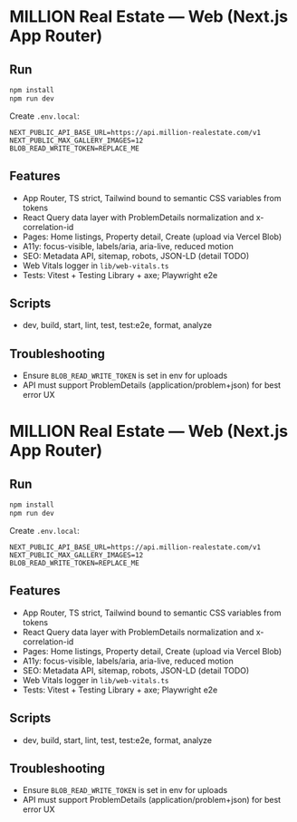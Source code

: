 # MILLION Real Estate — Web (Next.js App Router)

## Run

```bash
npm install
npm run dev
```

Create `.env.local`:

```
NEXT_PUBLIC_API_BASE_URL=https://api.million-realestate.com/v1
NEXT_PUBLIC_MAX_GALLERY_IMAGES=12
BLOB_READ_WRITE_TOKEN=REPLACE_ME
```

## Features
- App Router, TS strict, Tailwind bound to semantic CSS variables from tokens
- React Query data layer with ProblemDetails normalization and x-correlation-id
- Pages: Home listings, Property detail, Create (upload via Vercel Blob)
- A11y: focus-visible, labels/aria, aria-live, reduced motion
- SEO: Metadata API, sitemap, robots, JSON-LD (detail TODO)
- Web Vitals logger in `lib/web-vitals.ts`
- Tests: Vitest + Testing Library + axe; Playwright e2e

## Scripts
- dev, build, start, lint, test, test:e2e, format, analyze

## Troubleshooting
- Ensure `BLOB_READ_WRITE_TOKEN` is set in env for uploads
- API must support ProblemDetails (application/problem+json) for best error UX

# MILLION Real Estate — Web (Next.js App Router)

## Run

```bash
npm install
npm run dev
```

Create `.env.local`:

```
NEXT_PUBLIC_API_BASE_URL=https://api.million-realestate.com/v1
NEXT_PUBLIC_MAX_GALLERY_IMAGES=12
BLOB_READ_WRITE_TOKEN=REPLACE_ME
```

## Features
- App Router, TS strict, Tailwind bound to semantic CSS variables from tokens
- React Query data layer with ProblemDetails normalization and x-correlation-id
- Pages: Home listings, Property detail, Create (upload via Vercel Blob)
- A11y: focus-visible, labels/aria, aria-live, reduced motion
- SEO: Metadata API, sitemap, robots, JSON-LD (detail TODO)
- Web Vitals logger in `lib/web-vitals.ts`
- Tests: Vitest + Testing Library + axe; Playwright e2e

## Scripts
- dev, build, start, lint, test, test:e2e, format, analyze

## Troubleshooting
- Ensure `BLOB_READ_WRITE_TOKEN` is set in env for uploads
- API must support ProblemDetails (application/problem+json) for best error UX


